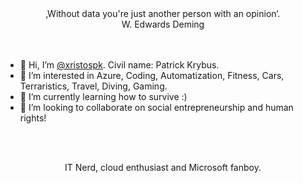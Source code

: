 <div align="center">
‚Without data you're just another person with an opinion‘. <br>
W. Edwards Deming
</div>
<br><br>

- 👋 Hi, I’m [@xristospk](https://linktr.ee/xristospk). Civil name: Patrick Krybus.
- 👀 I’m interested in Azure, Coding, Automatization, Fitness, Cars, Terraristics, Travel, Diving, Gaming.
- 🌱 I’m currently learning how to survive :)
- 💞️ I’m looking to collaborate on social entrepreneurship and human rights!

<br><br>

<div align="center">

IT Nerd, cloud enthusiast and Microsoft fanboy. <br>
 <br><br>

 </div>

<!---
xristospk/xristospk is a ✨ special ✨ repository because its `README.md` (this file) appears on your GitHub profile.
You can click the Preview link to take a look at your changes.
--->
